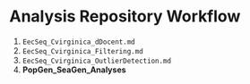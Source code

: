 # Analysis Repository Workflow

1. `EecSeq_Cvirginica_dDocent.md`
2. `EecSeq_Cvirginica_Filtering.md`
3. `EecSeq_Cvirginica_OutlierDetection.md`
4. **PopGen_SeaGen_Analyses**
